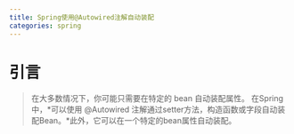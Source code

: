 ```yaml
---
title: Spring使用@Autowired注解自动装配
categories: spring
---
```


# 引言
> 在大多数情况下，你可能只需要在特定的 bean 自动装配属性。
> 在Spring中，*可以使用 @Autowired 注解通过setter方法，构造函数或字段自动装配Bean。*此外，它可以在一个特定的bean属性自动装配。

